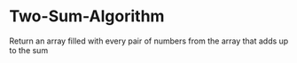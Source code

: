 # Two-Sum-Algorithm

Return an array filled with every pair of numbers from the array that adds up to the sum

